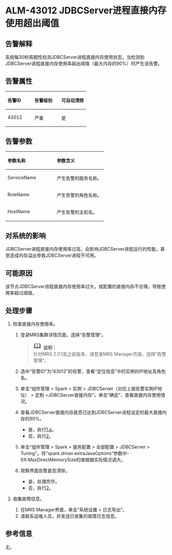 # ALM-43012 JDBCServer进程直接内存使用超出阈值<a name="ZH-CN_TOPIC_0191883163"></a>

## 告警解释<a name="zh-cn_topic_0191813924_zh-cn_topic_0087039425_section43920869"></a>

系统每30秒周期性检测JDBCServer进程直接内存使用状态，当检测到JDBCServer进程直接内存使用率超出阈值（最大内存的90%）时产生该告警。

## 告警属性<a name="zh-cn_topic_0191813924_zh-cn_topic_0087039425_section59743502"></a>

<a name="zh-cn_topic_0191813924_zh-cn_topic_0087039425_table64843092"></a>
<table><thead align="left"><tr id="zh-cn_topic_0191813924_zh-cn_topic_0087039425_row10409628"><th class="cellrowborder" valign="top" width="33.33333333333333%" id="mcps1.1.4.1.1"><p id="zh-cn_topic_0191813924_zh-cn_topic_0087039425_p37873528"><a name="zh-cn_topic_0191813924_zh-cn_topic_0087039425_p37873528"></a><a name="zh-cn_topic_0191813924_zh-cn_topic_0087039425_p37873528"></a>告警ID</p>
</th>
<th class="cellrowborder" valign="top" width="33.33333333333333%" id="mcps1.1.4.1.2"><p id="zh-cn_topic_0191813924_zh-cn_topic_0087039425_p47856888"><a name="zh-cn_topic_0191813924_zh-cn_topic_0087039425_p47856888"></a><a name="zh-cn_topic_0191813924_zh-cn_topic_0087039425_p47856888"></a>告警级别</p>
</th>
<th class="cellrowborder" valign="top" width="33.33333333333333%" id="mcps1.1.4.1.3"><p id="zh-cn_topic_0191813924_zh-cn_topic_0087039425_p51202692"><a name="zh-cn_topic_0191813924_zh-cn_topic_0087039425_p51202692"></a><a name="zh-cn_topic_0191813924_zh-cn_topic_0087039425_p51202692"></a>可自动清除</p>
</th>
</tr>
</thead>
<tbody><tr id="zh-cn_topic_0191813924_zh-cn_topic_0087039425_row53777413"><td class="cellrowborder" valign="top" width="33.33333333333333%" headers="mcps1.1.4.1.1 "><p id="zh-cn_topic_0191813924_zh-cn_topic_0087039425_p61003235"><a name="zh-cn_topic_0191813924_zh-cn_topic_0087039425_p61003235"></a><a name="zh-cn_topic_0191813924_zh-cn_topic_0087039425_p61003235"></a>43012</p>
</td>
<td class="cellrowborder" valign="top" width="33.33333333333333%" headers="mcps1.1.4.1.2 "><p id="zh-cn_topic_0191813924_zh-cn_topic_0087039425_p42315013"><a name="zh-cn_topic_0191813924_zh-cn_topic_0087039425_p42315013"></a><a name="zh-cn_topic_0191813924_zh-cn_topic_0087039425_p42315013"></a>严重</p>
</td>
<td class="cellrowborder" valign="top" width="33.33333333333333%" headers="mcps1.1.4.1.3 "><p id="zh-cn_topic_0191813924_zh-cn_topic_0087039425_p4964052"><a name="zh-cn_topic_0191813924_zh-cn_topic_0087039425_p4964052"></a><a name="zh-cn_topic_0191813924_zh-cn_topic_0087039425_p4964052"></a>是</p>
</td>
</tr>
</tbody>
</table>

## 告警参数<a name="zh-cn_topic_0191813924_zh-cn_topic_0087039425_section820607"></a>

<a name="zh-cn_topic_0191813924_zh-cn_topic_0087039425_table66543927"></a>
<table><thead align="left"><tr id="zh-cn_topic_0191813924_zh-cn_topic_0087039425_row61284534"><th class="cellrowborder" valign="top" width="50%" id="mcps1.1.3.1.1"><p id="zh-cn_topic_0191813924_zh-cn_topic_0087039425_p65100236"><a name="zh-cn_topic_0191813924_zh-cn_topic_0087039425_p65100236"></a><a name="zh-cn_topic_0191813924_zh-cn_topic_0087039425_p65100236"></a>参数名称</p>
</th>
<th class="cellrowborder" valign="top" width="50%" id="mcps1.1.3.1.2"><p id="zh-cn_topic_0191813924_zh-cn_topic_0087039425_p38627770"><a name="zh-cn_topic_0191813924_zh-cn_topic_0087039425_p38627770"></a><a name="zh-cn_topic_0191813924_zh-cn_topic_0087039425_p38627770"></a>参数含义</p>
</th>
</tr>
</thead>
<tbody><tr id="zh-cn_topic_0191813924_zh-cn_topic_0087039425_row41841705"><td class="cellrowborder" valign="top" width="50%" headers="mcps1.1.3.1.1 "><p id="zh-cn_topic_0191813924_zh-cn_topic_0087039425_p33734977"><a name="zh-cn_topic_0191813924_zh-cn_topic_0087039425_p33734977"></a><a name="zh-cn_topic_0191813924_zh-cn_topic_0087039425_p33734977"></a>ServiceName</p>
</td>
<td class="cellrowborder" valign="top" width="50%" headers="mcps1.1.3.1.2 "><p id="zh-cn_topic_0191813924_zh-cn_topic_0087039425_p48178601"><a name="zh-cn_topic_0191813924_zh-cn_topic_0087039425_p48178601"></a><a name="zh-cn_topic_0191813924_zh-cn_topic_0087039425_p48178601"></a>产生告警的服务名称。</p>
</td>
</tr>
<tr id="zh-cn_topic_0191813924_zh-cn_topic_0087039425_row30954226"><td class="cellrowborder" valign="top" width="50%" headers="mcps1.1.3.1.1 "><p id="zh-cn_topic_0191813924_zh-cn_topic_0087039425_p24264406"><a name="zh-cn_topic_0191813924_zh-cn_topic_0087039425_p24264406"></a><a name="zh-cn_topic_0191813924_zh-cn_topic_0087039425_p24264406"></a>RoleName</p>
</td>
<td class="cellrowborder" valign="top" width="50%" headers="mcps1.1.3.1.2 "><p id="zh-cn_topic_0191813924_zh-cn_topic_0087039425_p19259870"><a name="zh-cn_topic_0191813924_zh-cn_topic_0087039425_p19259870"></a><a name="zh-cn_topic_0191813924_zh-cn_topic_0087039425_p19259870"></a>产生告警的角色名称。</p>
</td>
</tr>
<tr id="zh-cn_topic_0191813924_zh-cn_topic_0087039425_row39121107"><td class="cellrowborder" valign="top" width="50%" headers="mcps1.1.3.1.1 "><p id="zh-cn_topic_0191813924_zh-cn_topic_0087039425_p14693133"><a name="zh-cn_topic_0191813924_zh-cn_topic_0087039425_p14693133"></a><a name="zh-cn_topic_0191813924_zh-cn_topic_0087039425_p14693133"></a>HostName</p>
</td>
<td class="cellrowborder" valign="top" width="50%" headers="mcps1.1.3.1.2 "><p id="zh-cn_topic_0191813924_zh-cn_topic_0087039425_p49293152"><a name="zh-cn_topic_0191813924_zh-cn_topic_0087039425_p49293152"></a><a name="zh-cn_topic_0191813924_zh-cn_topic_0087039425_p49293152"></a>产生告警的主机名。</p>
</td>
</tr>
</tbody>
</table>

## 对系统的影响<a name="zh-cn_topic_0191813924_zh-cn_topic_0087039425_section7385465"></a>

JDBCServer进程直接内存使用率过高，会影响JDBCServer进程运行的性能，甚至造成内存溢出导致JDBCServer进程不可用。

## 可能原因<a name="zh-cn_topic_0191813924_zh-cn_topic_0087039425_section66469189"></a>

该节点JDBCServer进程直接内存使用率过大，或配置的直接内存不合理，导致使用率超过阈值。

## 处理步骤<a name="zh-cn_topic_0191813924_zh-cn_topic_0087039425_section61351797"></a>

1.  检查直接内存使用率。
    1.  登录MRS集群详情页面，选择“告警管理”。

        >![](public_sys-resources/icon-note.gif) **说明：**   
        >针对MRS 2.0.1及之前版本，请登录MRS Manager页面，选择“告警管理”。  

    2.  选中“告警ID”为“43012”的告警，查看“定位信息”中的实例的IP地址及角色名。
    3.  单击“组件管理 \> Spark \> 实例 \> JDBCServer（对应上报告警实例IP地址） \> 定制 \>JDBCServer直接内存“。单击“确定”，查看直接内存使用情况。
    4.  查看JDBCServer直接内存是否已达到JDBCServer进程设定的最大直接内存的90%。
        -   是，执行[1.e](#zh-cn_topic_0191813924_li1011493181634)。
        -   否，执行[2](#zh-cn_topic_0191813924_li572522141314)。

    5.  <a name="zh-cn_topic_0191813924_li1011493181634"></a>单击“组件管理 \> Spark \> 服务配置 \> 全部配置 \> JDBCServer \> Tuning“。将“spark.driver.extraJavaOptions”参数中-XX:MaxDirectMemorySize的值根据实际情况调大。
    6.  观察界面告警是否清除。
        -   是，处理完毕。
        -   否，执行[2](#zh-cn_topic_0191813924_li572522141314)。

2.  <a name="zh-cn_topic_0191813924_li572522141314"></a>收集故障信息。
    1.  在MRS Manager界面，单击“系统设置 \> 日志导出”。
    2.  请联系运维人员，并发送已收集的故障日志信息。


## 参考信息<a name="zh-cn_topic_0191813924_zh-cn_topic_0087039425_section15295265"></a>

无。

